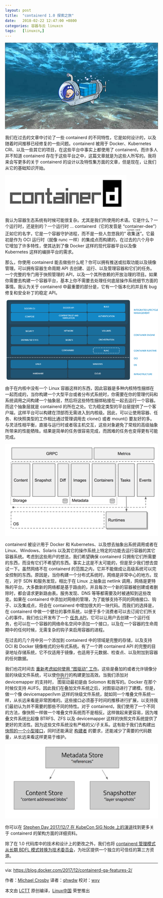 ```yaml
---
layout: post
title:	"containerd 1.0 探索之旅"
date:	2018-02-22 12:47:00 +0800 
categories:	容器与云 linuxcn 
tags:	[linuxcn,]
---
```



![](/Asserts/Images/album/201802/22/124722gibtz0ag72azo442.jpg)


我们在过去的文章中讨论了一些 containerd 的不同特性，它是如何设计的，以及随着时间推移已经修复的一些问题。containerd 被用于 Docker、Kubernetes CRI、以及一些其它的项目，在这些平台中事实上都使用了 containerd，而许多人并不知道 containerd 存在于这些平台之中，这篇文章就是为这些人所写的。我将来会写更多的关于 containerd 的设计以及特性集方面的文章，但是现在，让我们从它的基础知识开始。


![](/Asserts/Images/album/201802/22/124733dmzlyg59eg0i3rmh.jpg)


我认为容器生态系统有时候可能很复杂。尤其是我们所使用的术语。它是什么？一个运行时，还是别的？一个运行时 … containerd（它的发音是 “container-dee”）正如它的名字，它是一个容器守护进程，而不是一些人忽悠我的“<ruby> 收集 <rt>  contain </rt></ruby><ruby> 迷 <rt>  nerd </rt></ruby>”。它最初是作为 OCI 运行时（就像 runc 一样）的集成点而构建的，在过去的六个月中它增加了许多特性，使其达到了像 Docker 这样的现代容器平台以及像 Kubernetes 这样的编排平台的需求。


那么，你使用 containerd 能去做些什么呢？你可以拥有推送或拉取功能以及镜像管理。可以拥有容器生命周期 API 去创建、运行、以及管理容器和它们的任务。一个完整的专门用于快照管理的 API，以及一个其所依赖的开放治理的项目。如果你需要去构建一个容器平台，基本上你不需要去处理任何底层操作系统细节方面的事情。我认为关于 containerd 中最重要的部分是，它有一个版本化的并且有 bug 修复和安全补丁的稳定 API。


![](/Asserts/Images/album/201802/22/124741loyjfe3oyqbew3la.jpg)


由于在内核中没有一个 Linux 容器这样的东西，因此容器是多种内核特性捆绑在一起而成的，当你构建一个大型平台或者分布式系统时，你需要在你的管理代码和系统调用之间构建一个抽象层，然后将这些特性捆绑粘接在一起去运行一个容器。而这个抽象层就是 containerd 的所在之处。它为稳定类型的平台层提供了一个客户端，这样平台可以构建在顶部而无需进入到内核级。因此，可以让使用容器、任务、和快照类型的工作相比通过管理调用去 clone() 或者 mount() 要友好的多。与灵活性相平衡，直接与运行时或者宿主机交互，这些对象避免了常规的高级抽象所带来的性能牺牲。结果是简单的任务很容易完成，而困难的任务也变得更有可能完成。


![containerd](/Asserts/Images/album/201802/22/125521kllr1slfonf58qd2.jpg)


containerd 被设计用于 Docker 和 Kubernetes、以及想去抽象出系统调用或者在 Linux、Windows、Solaris 以及其它的操作系统上特定的功能去运行容器的其它容器系统。考虑到这些用户的想法，我们希望确保 containerd 只拥有它们所需要的东西，而没有它们不希望的东西。事实上这是不太可能的，但是至少我们想去尝试一下。虽然网络不在 containerd 的范围之内，它并不能做成让高级系统可以完全控制的东西。原因是，当你构建一个分布式系统时，网络是非常中心的地方。现在，对于 SDN 和服务发现，相比于在 Linux 上抽象出 netlink 调用，网络是更特殊的平台。大多数新的网络都是基于路由的，并且每次一个新的容器被创建或者删除时，都会请求更新路由表。服务发现、DNS 等等都需要及时被通知到这些改变。如果在 containerd 中添加对网络的管理，为了能够支持不同的网络接口、钩子、以及集成点，将会在 containerd 中增加很大的一块代码。而我们的选择是，在 containerd 中做一个健壮的事件系统，以便于多个消费者可以去订阅它们所关心的事件。我们也公开发布了一个 [任务 API](https://github.com/containerd/containerd/blob/master/api/services/tasks/v1/tasks.proto)，它可以让用户去创建一个运行任务，也可以在一个容器的网络命名空间中添加一个接口，以及在一个容器的生命周期中的任何时候，无需复杂的钩子来启用容器的进程。


在过去的几个月中另一个添加到 containerd 中的领域是完整的存储，以及支持 OCI 和 Docker 镜像格式的分布式系统。有了一个跨 containerd API 的完整的目录地址存储系统，它不仅适用于镜像，也适用于元数据、检查点、以及附加到容器的任何数据。


我们也花时间去 [重新考虑如何使用 “图驱动” 工作](https://blog.mobyproject.org/where-are-containerds-graph-drivers-145fc9b7255)。这些是叠加的或者允许镜像分层的块级文件系统，可以使你执行的构建更加高效。当我们添加对 devicemapper 的支持时，<ruby> 图驱动 <rt>  graphdrivers </rt></ruby>最初是由 Solomon 和我写的。Docker 在那个时候仅支持 AUFS，因此我们在叠加文件系统之后，对图驱动进行了建模。但是，做一个像 devicemapper/lvm 这样的块级文件系统，就如同一个堆叠文件系统一样，从长远来看是非常困难的。这些接口必须基于时间的推移进行扩展，以支持我们最初认为并不需要的那些不同的特性。对于 containerd，我们使用了一个不同的方法，像快照一样做一个堆叠文件系统而不是相反。这样做起来更容易，因为堆叠文件系统比起像 BTRFS、ZFS 以及 devicemapper 这样的快照文件系统提供了更好的灵活性。因为这些文件系统没有严格的父/子关系。这有助于我们去构建出 [快照的一个小型接口](https://github.com/containerd/containerd/blob/master/api/services/snapshots/v1/snapshots.proto)，同时还能满足 [构建者](https://blog.mobyproject.org/introducing-buildkit-17e056cc5317) 的要求，还能减少了需要的代码数量，从长远来看这样更易于维护。


![](/Asserts/Images/album/201802/22/125526ewawwyyyywtvl7gl.jpg)


你可以在 [Stephen Day 2017/12/7 在 KubeCon SIG Node 上的演讲](https://speakerdeck.com/stevvooe/whats-happening-with-containerd-and-the-cri)找到更多关于 containerd 的架构方面的详细资料。


除了在 1.0 代码库中的技术和设计上的更改之外，我们也将 [containerd 管理模式从长期 BDFL 模式转换为技术委员会](https://github.com/containerd/containerd/pull/1748)，为社区提供一个独立的可信任的第三方资源。




---


via: <https://blog.docker.com/2017/12/containerd-ga-features-2/>


作者：[Michael Crosby](https://blog.docker.com/author/michael/) 译者：[qhwdw](https://github.com/qhwdw) 校对：[wxy](https://github.com/wxy)


本文由 [LCTT](https://github.com/LCTT/TranslateProject) 原创编译，[Linux中国](https://linux.cn/) 荣誉推出
